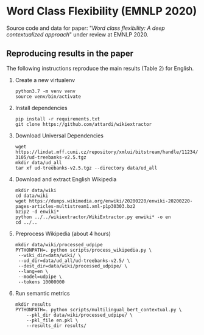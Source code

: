 # Word Class Flexibility (EMNLP 2020)

Source code and data for paper: "*Word class flexibility: A deep contextualized approach*" under review at EMNLP 2020.

## Reproducing results in the paper

The following instructions reproduce the main results (Table 2) for English.

1. Create a new virtualenv

   ```
   python3.7 -m venv venv
   source venv/bin/activate
   ```

2. Install dependencies

   ```
   pip install -r requirements.txt
   git clone https://github.com/attardi/wikiextractor
   ```

3. Download Universal Dependencies

   ```
   wget https://lindat.mff.cuni.cz/repository/xmlui/bitstream/handle/11234/1-3105/ud-treebanks-v2.5.tgz
   mkdir data/ud_all
   tar xf ud-treebanks-v2.5.tgz --directory data/ud_all
   ```

4. Download and extract English Wikipedia

   ```
   mkdir data/wiki
   cd data/wiki
   wget https://dumps.wikimedia.org/enwiki/20200220/enwiki-20200220-pages-articles-multistream1.xml-p1p30303.bz2
   bzip2 -d enwiki*
   python ../../wikiextractor/WikiExtractor.py enwiki* -o en
   cd ../..
   ```

5. Preprocess Wikipedia (about 4 hours)

   ```
   mkdir data/wiki/processed_udpipe
   PYTHONPATH=. python scripts/process_wikipedia.py \
   	--wiki_dir=data/wiki/ \
   	--ud_dir=data/ud_all/ud-treebanks-v2.5/ \
   	--dest_dir=data/wiki/processed_udpipe/ \
   	--lang=en \
   	--model=udpipe \
   	--tokens 10000000
   ```

7. Run semantic metrics

    ```
    mkdir results
    PYTHONPATH=. python scripts/multilingual_bert_contextual.py \
        --pkl_dir data/wiki/processed_udpipe/ \
        --pkl_file en.pkl \
        --results_dir results/
    ```

